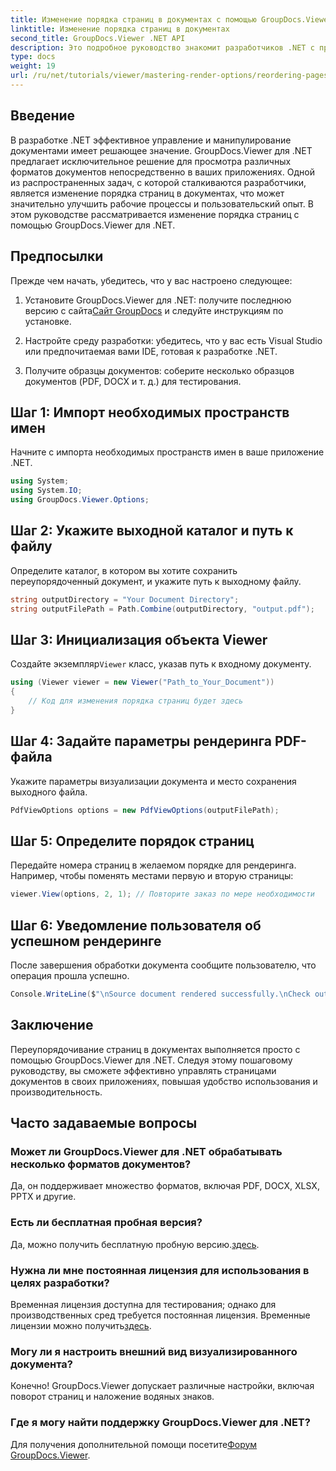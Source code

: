```yaml
---
title: Изменение порядка страниц в документах с помощью GroupDocs.Viewer для .NET
linktitle: Изменение порядка страниц в документах
second_title: GroupDocs.Viewer .NET API
description: Это подробное руководство знакомит разработчиков .NET с процессом переупорядочивания страниц в различных форматах документов с помощью GroupDocs.Viewer для .NET.
type: docs
weight: 19
url: /ru/net/tutorials/viewer/mastering-render-options/reordering-pages-in-document/
---
```

## Введение

В разработке .NET эффективное управление и манипулирование документами имеет решающее значение. GroupDocs.Viewer для .NET предлагает исключительное решение для просмотра различных форматов документов непосредственно в ваших приложениях. Одной из распространенных задач, с которой сталкиваются разработчики, является изменение порядка страниц в документах, что может значительно улучшить рабочие процессы и пользовательский опыт. В этом руководстве рассматривается изменение порядка страниц с помощью GroupDocs.Viewer для .NET.

## Предпосылки

Прежде чем начать, убедитесь, что у вас настроено следующее:

1.  Установите GroupDocs.Viewer для .NET: получите последнюю версию с сайта[Сайт GroupDocs](https://releases.groupdocs.com/viewer/net/) и следуйте инструкциям по установке.
   
2. Настройте среду разработки: убедитесь, что у вас есть Visual Studio или предпочитаемая вами IDE, готовая к разработке .NET.

3. Получите образцы документов: соберите несколько образцов документов (PDF, DOCX и т. д.) для тестирования.

## Шаг 1: Импорт необходимых пространств имен

Начните с импорта необходимых пространств имен в ваше приложение .NET.

```csharp
using System;
using System.IO;
using GroupDocs.Viewer.Options;
```

## Шаг 2: Укажите выходной каталог и путь к файлу

Определите каталог, в котором вы хотите сохранить переупорядоченный документ, и укажите путь к выходному файлу.

```csharp
string outputDirectory = "Your Document Directory";
string outputFilePath = Path.Combine(outputDirectory, "output.pdf");
```

## Шаг 3: Инициализация объекта Viewer

 Создайте экземпляр`Viewer` класс, указав путь к входному документу.

```csharp
using (Viewer viewer = new Viewer("Path_to_Your_Document"))
{
    // Код для изменения порядка страниц будет здесь
}
```

## Шаг 4: Задайте параметры рендеринга PDF-файла

Укажите параметры визуализации документа и место сохранения выходного файла.

```csharp
PdfViewOptions options = new PdfViewOptions(outputFilePath);
```

## Шаг 5: Определите порядок страниц

Передайте номера страниц в желаемом порядке для рендеринга. Например, чтобы поменять местами первую и вторую страницы:

```csharp
viewer.View(options, 2, 1); // Повторите заказ по мере необходимости
```

## Шаг 6: Уведомление пользователя об успешном рендеринге

После завершения обработки документа сообщите пользователю, что операция прошла успешно.

```csharp
Console.WriteLine($"\nSource document rendered successfully.\nCheck output in {outputDirectory}.");
```

## Заключение

Переупорядочивание страниц в документах выполняется просто с помощью GroupDocs.Viewer для .NET. Следуя этому пошаговому руководству, вы сможете эффективно управлять страницами документов в своих приложениях, повышая удобство использования и производительность.

## Часто задаваемые вопросы

### Может ли GroupDocs.Viewer для .NET обрабатывать несколько форматов документов?
Да, он поддерживает множество форматов, включая PDF, DOCX, XLSX, PPTX и другие.

### Есть ли бесплатная пробная версия?
 Да, можно получить бесплатную пробную версию.[здесь](https://releases.groupdocs.com/).

### Нужна ли мне постоянная лицензия для использования в целях разработки?
 Временная лицензия доступна для тестирования; однако для производственных сред требуется постоянная лицензия. Временные лицензии можно получить[здесь](https://purchase.groupdocs.com/temporary-license/).

### Могу ли я настроить внешний вид визуализированного документа?
Конечно! GroupDocs.Viewer допускает различные настройки, включая поворот страниц и наложение водяных знаков.

### Где я могу найти поддержку GroupDocs.Viewer для .NET?
 Для получения дополнительной помощи посетите[Форум GroupDocs.Viewer](https://forum.groupdocs.com/c/viewer/9).